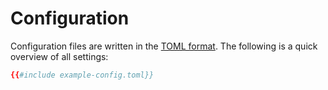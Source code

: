 # Configuration

Configuration files are written in the [TOML format](https://toml.io/). The following is a quick overview of all settings:

```toml
{{#include example-config.toml}}
```